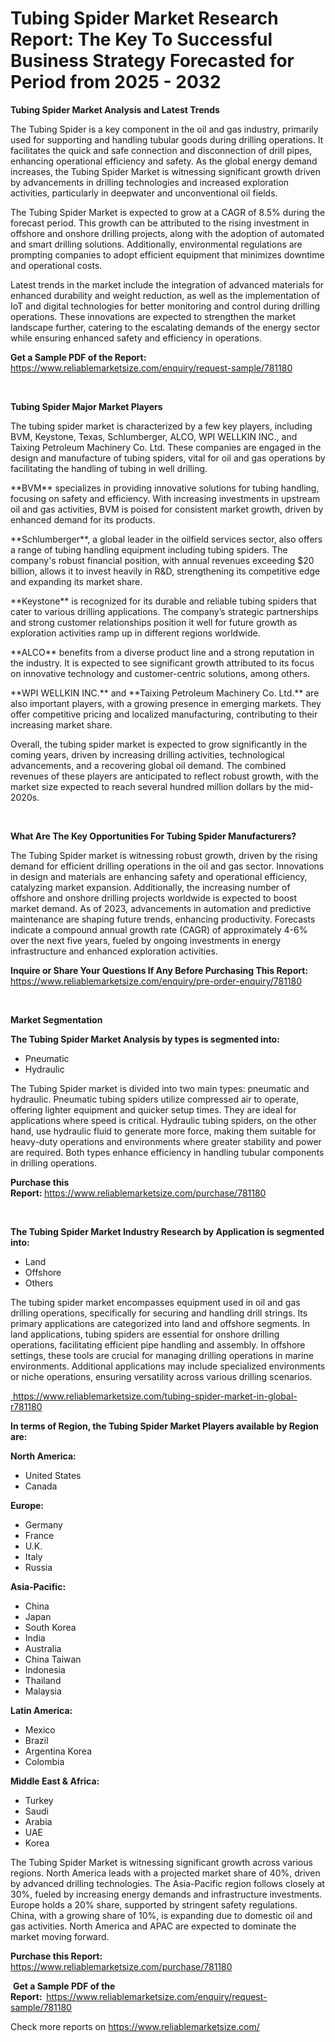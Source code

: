 <p><h1>Tubing Spider Market Research Report: The Key To Successful Business Strategy Forecasted for Period from 2025 - 2032</h1></p><p><strong>Tubing Spider Market Analysis and Latest Trends</strong></p>
<p><p>The Tubing Spider is a key component in the oil and gas industry, primarily used for supporting and handling tubular goods during drilling operations. It facilitates the quick and safe connection and disconnection of drill pipes, enhancing operational efficiency and safety. As the global energy demand increases, the Tubing Spider Market is witnessing significant growth driven by advancements in drilling technologies and increased exploration activities, particularly in deepwater and unconventional oil fields.</p><p>The Tubing Spider Market is expected to grow at a CAGR of 8.5% during the forecast period. This growth can be attributed to the rising investment in offshore and onshore drilling projects, along with the adoption of automated and smart drilling solutions. Additionally, environmental regulations are prompting companies to adopt efficient equipment that minimizes downtime and operational costs.</p><p>Latest trends in the market include the integration of advanced materials for enhanced durability and weight reduction, as well as the implementation of IoT and digital technologies for better monitoring and control during drilling operations. These innovations are expected to strengthen the market landscape further, catering to the escalating demands of the energy sector while ensuring enhanced safety and efficiency in operations.</p></p>
<p><strong>Get a Sample PDF of the Report:&nbsp;</strong> <a href="https://www.reliablemarketsize.com/enquiry/request-sample/781180?utm_campaign=1103&utm_medium=2&utm_source=Github&utm_content=ia&utm_term=19022025&utm_id=tubing-spider">https://www.reliablemarketsize.com/enquiry/request-sample/781180</a></p>
<p>&nbsp;</p>
<p><strong>Tubing Spider Major Market Players</strong></p>
<p><p>The tubing spider market is characterized by a few key players, including BVM, Keystone, Texas, Schlumberger, ALCO, WPI WELLKIN INC., and Taixing Petroleum Machinery Co. Ltd. These companies are engaged in the design and manufacture of tubing spiders, vital for oil and gas operations by facilitating the handling of tubing in well drilling.</p><p>**BVM** specializes in providing innovative solutions for tubing handling, focusing on safety and efficiency. With increasing investments in upstream oil and gas activities, BVM is poised for consistent market growth, driven by enhanced demand for its products.</p><p>**Schlumberger**, a global leader in the oilfield services sector, also offers a range of tubing handling equipment including tubing spiders. The company's robust financial position, with annual revenues exceeding $20 billion, allows it to invest heavily in R&D, strengthening its competitive edge and expanding its market share.</p><p>**Keystone** is recognized for its durable and reliable tubing spiders that cater to various drilling applications. The company’s strategic partnerships and strong customer relationships position it well for future growth as exploration activities ramp up in different regions worldwide.</p><p>**ALCO** benefits from a diverse product line and a strong reputation in the industry. It is expected to see significant growth attributed to its focus on innovative technology and customer-centric solutions, among others.</p><p>**WPI WELLKIN INC.** and **Taixing Petroleum Machinery Co. Ltd.** are also important players, with a growing presence in emerging markets. They offer competitive pricing and localized manufacturing, contributing to their increasing market share.</p><p>Overall, the tubing spider market is expected to grow significantly in the coming years, driven by increasing drilling activities, technological advancements, and a recovering global oil demand. The combined revenues of these players are anticipated to reflect robust growth, with the market size expected to reach several hundred million dollars by the mid-2020s.</p></p>
<p>&nbsp;</p>
<p><strong>What Are The Key Opportunities For Tubing Spider Manufacturers?</strong></p>
<p><p>The Tubing Spider market is witnessing robust growth, driven by the rising demand for efficient drilling operations in the oil and gas sector. Innovations in design and materials are enhancing safety and operational efficiency, catalyzing market expansion. Additionally, the increasing number of offshore and onshore drilling projects worldwide is expected to boost market demand. As of 2023, advancements in automation and predictive maintenance are shaping future trends, enhancing productivity. Forecasts indicate a compound annual growth rate (CAGR) of approximately 4-6% over the next five years, fueled by ongoing investments in energy infrastructure and enhanced exploration activities.</p></p>
<p><strong>Inquire or Share Your Questions If Any Before Purchasing This Report:</strong> <a href="https://www.reliablemarketsize.com/enquiry/pre-order-enquiry/781180?utm_campaign=1103&utm_medium=2&utm_source=Github&utm_content=ia&utm_term=19022025&utm_id=tubing-spider">https://www.reliablemarketsize.com/enquiry/pre-order-enquiry/781180</a></p>
<p>&nbsp;</p>
<p><strong>Market Segmentation</strong></p>
<p><strong>The Tubing Spider Market Analysis by types is segmented into:</strong></p>
<p><ul><li>Pneumatic</li><li>Hydraulic</li></ul></p>
<p><p>The Tubing Spider market is divided into two main types: pneumatic and hydraulic. Pneumatic tubing spiders utilize compressed air to operate, offering lighter equipment and quicker setup times. They are ideal for applications where speed is critical. Hydraulic tubing spiders, on the other hand, use hydraulic fluid to generate more force, making them suitable for heavy-duty operations and environments where greater stability and power are required. Both types enhance efficiency in handling tubular components in drilling operations.</p></p>
<p><strong>Purchase this Report:&nbsp;</strong><a href="https://www.reliablemarketsize.com/purchase/781180?utm_campaign=1103&utm_medium=2&utm_source=Github&utm_content=ia&utm_term=19022025&utm_id=tubing-spider">https://www.reliablemarketsize.com/purchase/781180</a></p>
<p>&nbsp;</p>
<p><strong>The Tubing Spider Market Industry Research by Application is segmented into:</strong></p>
<p><ul><li>Land</li><li>Offshore</li><li>Others</li></ul></p>
<p><p>The tubing spider market encompasses equipment used in oil and gas drilling operations, specifically for securing and handling drill strings. Its primary applications are categorized into land and offshore segments. In land applications, tubing spiders are essential for onshore drilling operations, facilitating efficient pipe handling and assembly. In offshore settings, these tools are crucial for managing drilling operations in marine environments. Additional applications may include specialized environments or niche operations, ensuring versatility across various drilling scenarios.</p></p>
<p><a href="https://www.reliablemarketsize.com/tubing-spider-market-in-global-r781180?utm_campaign=1103&utm_medium=2&utm_source=Github&utm_content=ia&utm_term=19022025&utm_id=tubing-spider">&nbsp;https://www.reliablemarketsize.com/tubing-spider-market-in-global-r781180</a></p>
<p><strong>In terms of Region, the Tubing Spider Market Players available by Region are:</strong></p>
<p>
    <p> <strong> North America: </strong>
        <ul>
            <li>United States</li>
            <li>Canada</li>
        </ul>
        </p> 
    <p> <strong> Europe: </strong>
        <ul>
            <li>Germany</li>
            <li>France</li>
            <li>U.K.</li>
            <li>Italy</li>
            <li>Russia</li>
        </ul>
        </p> 
    <p> <strong> Asia-Pacific: </strong>
        <ul>
            <li>China</li>
            <li>Japan</li>
            <li>South Korea</li>
            <li>India</li>
            <li>Australia</li>
            <li>China Taiwan</li>
            <li>Indonesia</li>
            <li>Thailand</li>
            <li>Malaysia</li>
        </ul>
        </p> 
    <p> <strong> Latin America: </strong>
        <ul>
            <li>Mexico</li>
            <li>Brazil</li>
            <li>Argentina Korea</li>
            <li>Colombia</li>
        </ul>
        </p> 
    <p> <strong> Middle East & Africa: </strong>
        <ul>
            <li>Turkey</li>
            <li>Saudi</li>
            <li>Arabia</li>
            <li>UAE</li>
            <li>Korea</li>
        </ul>
    </p>
    </p>
<p><p>The Tubing Spider Market is witnessing significant growth across various regions. North America leads with a projected market share of 40%, driven by advanced drilling technologies. The Asia-Pacific region follows closely at 30%, fueled by increasing energy demands and infrastructure investments. Europe holds a 20% share, supported by stringent safety regulations. China, with a growing share of 10%, is expanding due to domestic oil and gas activities. North America and APAC are expected to dominate the market moving forward.</p></p>
<p><strong>Purchase this Report: </strong><a href="https://www.reliablemarketsize.com/purchase/781180?utm_campaign=1103&utm_medium=2&utm_source=Github&utm_content=ia&utm_term=19022025&utm_id=tubing-spider">https://www.reliablemarketsize.com/purchase/781180</a></p>
<p>&nbsp;<strong>Get a Sample PDF of the Report:&nbsp;&nbsp;</strong><a href="https://www.reliablemarketsize.com/enquiry/request-sample/781180?utm_campaign=1103&utm_medium=2&utm_source=Github&utm_content=ia&utm_term=19022025&utm_id=tubing-spider">https://www.reliablemarketsize.com/enquiry/request-sample/781180</a></p>
<p><strong></strong></p>
<p>Check more reports on <a href="https://www.reliablemarketsize.com/?utm_campaign=1103&utm_medium=2&utm_source=Github&utm_content=ia&utm_term=19022025&utm_id=tubing-spider">https://www.reliablemarketsize.com/</a></p>